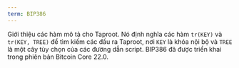 ```yaml
---
term: BIP386
---
```


Giới thiệu các hàm mô tả cho Taproot. Nó định nghĩa các hàm `tr(KEY)` và `tr(KEY, TREE)` để tìm kiếm các đầu ra Taproot, nơi `KEY` là khóa nội bộ và `TREE` là một cây tùy chọn của các đường dẫn script. BIP386 đã được triển khai trong phiên bản Bitcoin Core 22.0.